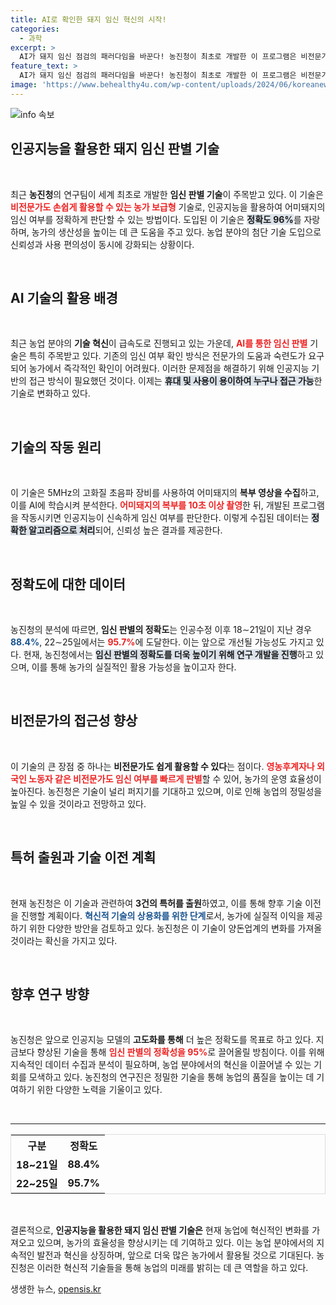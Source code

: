 ```yaml
---
title: AI로 확인한 돼지 임신 혁신의 시작!
categories:
  - 과학
excerpt: >
  AI가 돼지 임신 점검의 패러다임을 바꾼다! 농진청이 최초로 개발한 이 프로그램은 비전문가도 손쉽게 임신 여부를 확인할 수 있도록 도와주며, 96%의 정확도를 자랑합니다. 클릭해서 자세히 알아보세요!
feature_text: >
  AI가 돼지 임신 점검의 패러다임을 바꾼다! 농진청이 최초로 개발한 이 프로그램은 비전문가도 손쉽게 임신 여부를 확인할 수 있도록 도와주며, 96%의 정확도를 자랑합니다. 클릭해서 자세히 알아보세요!
image: 'https://www.behealthy4u.com/wp-content/uploads/2024/06/koreanews.jpg'
---
```


<p><img src="https://www.behealthy4u.com/wp-content/uploads/2024/06/koreanews.jpg" alt="info 속보" /></p>

<h2 data-ke-size="size26">인공지능을 활용한 돼지 임신 판별 기술</h2>

<p data-ke-size="size16">&nbsp;</p>

<p data-ke-size="size16">최근 <b>농진청</b>의 연구팀이 세계 최초로 개발한 <b>임신 판별 기술</b>이 주목받고 있다. 이 기술은 <b><span style="color: #ee2323;">비전문가도 손쉽게 활용할 수 있는 농가 보급형</span></b> 기술로, 인공지능을 활용하여 어미돼지의 임신 여부를 정확하게 판단할 수 있는 방법이다. 도입된 이 기술은 <b><span style="background-color: #21538527;">정확도 96%</span></b>를 자랑하며, 농가의 생산성을 높이는 데 큰 도움을 주고 있다. 농업 분야의 첨단 기술 도입으로 신뢰성과 사용 편의성이 동시에 강화되는 상황이다.</p>

<p data-ke-size="size16">&nbsp;</p>

<h2 data-ke-size="size26">AI 기술의 활용 배경</h2>

<p data-ke-size="size16">&nbsp;</p>

<p data-ke-size="size16">최근 농업 분야의 <b>기술 혁신</b>이 급속도로 진행되고 있는 가운데, <b><span style="color: #ee2323;">AI를 통한 임신 판별</span></b> 기술은 특히 주목받고 있다. 기존의 임신 여부 확인 방식은 전문가의 도움과 숙련도가 요구되어 농가에서 즉각적인 확인이 어려웠다. 이러한 문제점을 해결하기 위해 인공지능 기반의 접근 방식이 필요했던 것이다. 이제는 <b><span style="background-color: #21538527;">휴대 및 사용이 용이하여 누구나 접근 가능</span></b>한 기술로 변화하고 있다.</p>

<p data-ke-size="size16">&nbsp;</p>

<h2 data-ke-size="size26">기술의 작동 원리</h2>

<p data-ke-size="size16">&nbsp;</p>

<p data-ke-size="size16">이 기술은 5MHz의 고화질 초음파 장비를 사용하여 어미돼지의 <b>복부 영상을 수집</b>하고, 이를 AI에 학습시켜 분석한다. <b><span style="color: #ee2323;">어미돼지의 복부를 10초 이상 촬영</span></b>한 뒤, 개발된 프로그램을 작동시키면 인공지능이 신속하게 임신 여부를 판단한다. 이렇게 수집된 데이터는 <b><span style="background-color: #21538527;">정확한 알고리즘으로 처리</span></b>되어, 신뢰성 높은 결과를 제공한다.</p>

<p data-ke-size="size16">&nbsp;</p>

<h2 data-ke-size="size26">정확도에 대한 데이터</h2>

<p data-ke-size="size16">&nbsp;</p>

<p data-ke-size="size16">농진청의 분석에 따르면, <b>임신 판별의 정확도</b>는 인공수정 이후 18∼21일이 지난 경우 <b><span style="color: #1a5490;">88.4%</span></b>, 22∼25일에서는 <b><span style="color: #ee2323;">95.7%</span></b>에 도달한다. 이는 앞으로 개선될 가능성도 가지고 있다. 현재, 농진청에서는 <b><span style="background-color: #21538527;">임신 판별의 정확도를 더욱 높이기 위해 연구 개발을 진행</span></b>하고 있으며, 이를 통해 농가의 실질적인 활용 가능성을 높이고자 한다.</p>

<p data-ke-size="size16">&nbsp;</p>

<h2 data-ke-size="size26">비전문가의 접근성 향상</h2>

<p data-ke-size="size16">&nbsp;</p>

<p data-ke-size="size16">이 기술의 큰 장점 중 하나는 <b>비전문가도 쉽게 활용할 수 있다</b>는 점이다. <b><span style="color: #ee2323;">영농후계자나 외국인 노동자 같은 비전문가도 임신 여부를 빠르게 판별</span></b>할 수 있어, 농가의 운영 효율성이 높아진다. 농진청은 기술이 널리 퍼지기를 기대하고 있으며, 이로 인해 농업의 정밀성을 높일 수 있을 것이라고 전망하고 있다.</p>

<p data-ke-size="size16">&nbsp;</p>

<h2 data-ke-size="size26">특허 출원과 기술 이전 계획</h2>

<p data-ke-size="size16">&nbsp;</p>

<p data-ke-size="size16">현재 농진청은 이 기술과 관련하여 <b>3건의 특허를 출원</b>하였고, 이를 통해 향후 기술 이전을 진행할 계획이다. <b><span style="color: #1a5490;">혁신적 기술의 상용화를 위한 단계</span></b>로서, 농가에 실질적 이익을 제공하기 위한 다양한 방안을 검토하고 있다. 농진청은 이 기술이 양돈업계의 변화를 가져올 것이라는 확신을 가지고 있다.</p>

<p data-ke-size="size16">&nbsp;</p>

<h2 data-ke-size="size26">향후 연구 방향</h2>

<p data-ke-size="size16">&nbsp;</p>

<p data-ke-size="size16">농진청은 앞으로 인공지능 모델의 <b>고도화를 통해</b> 더 높은 정확도를 목표로 하고 있다. 지금보다 향상된 기술을 통해 <b><span style="color: #ee2323;">임신 판별의 정확성을 95%</b></span>로 끌어올릴 방침이다. 이를 위해 지속적인 데이터 수집과 분석이 필요하며, 농업 분야에서의 혁신을 이끌어낼 수 있는 기회를 모색하고 있다. 농진청의 연구진은 정밀한 기술을 통해 농업의 품질을 높이는 데 기여하기 위한 다양한 노력을 기울이고 있다.</p>

<p data-ke-size="size16">&nbsp;</p>

<hr>

<table style="width: 100%; border-collapse: collapse; border: 1px solid #ddd;">
    <tr>
        <th style="text-align: center;">구분</th>
        <th style="text-align: center;">정확도</th>
    </tr>
    <tr>
        <td style="text-align: center; height: 17px;"><b>18~21일</b></td>
        <td style="text-align: center; height: 17px;"><b>88.4%</b></td>
    </tr>
    <tr>
        <td style="text-align: center; height: 17px;"><b>22~25일</b></td>
        <td style="text-align: center; height: 17px;"><b>95.7%</b></td>
    </tr>
</table>

<p data-ke-size="size16">&nbsp;</p>

<p data-ke-size="size16">결론적으로, <b>인공지능을 활용한 돼지 임신 판별 기술은</b> 현재 농업에 혁신적인 변화를 가져오고 있으며, 농가의 효율성을 향상시키는 데 기여하고 있다. 이는 농업 분야에서의 지속적인 발전과 혁신을 상징하며, 앞으로 더욱 많은 농가에서 활용될 것으로 기대된다. 농진청은 이러한 혁신적 기술들을 통해 농업의 미래를 밝히는 데 큰 역할을 하고 있다.</p>
생생한 뉴스, <a href="https://opensis.kr" rel="dofollow">opensis.kr</a>


